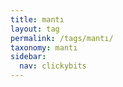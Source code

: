 ```yaml
---
title: mantı
layout: tag
permalink: /tags/mantı/
taxonomy: mantı
sidebar: 
  nav: clickybits
---
```


